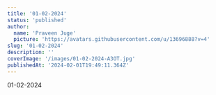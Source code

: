 ```yaml
---
title: '01-02-2024'
status: 'published'
author:
  name: 'Praveen Juge'
  picture: 'https://avatars.githubusercontent.com/u/13696888?v=4'
slug: '01-02-2024'
description: ''
coverImage: '/images/01-02-2024-A3OT.jpg'
publishedAt: '2024-02-01T19:49:11.364Z'
---
```


01-02-2024